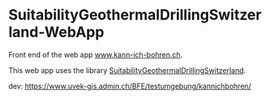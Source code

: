 # SuitabilityGeothermalDrillingSwitzerland-WebApp

Front end of the web app www.kann-ich-bohren.ch.

This web app uses the library [SuitabilityGeothermalDrillingSwitzerland](https://github.com/SFOE/SuitabilityGeothermalDrillingSwitzerland).

dev:
https://www.uvek-gis.admin.ch/BFE/testumgebung/kannichbohren/
